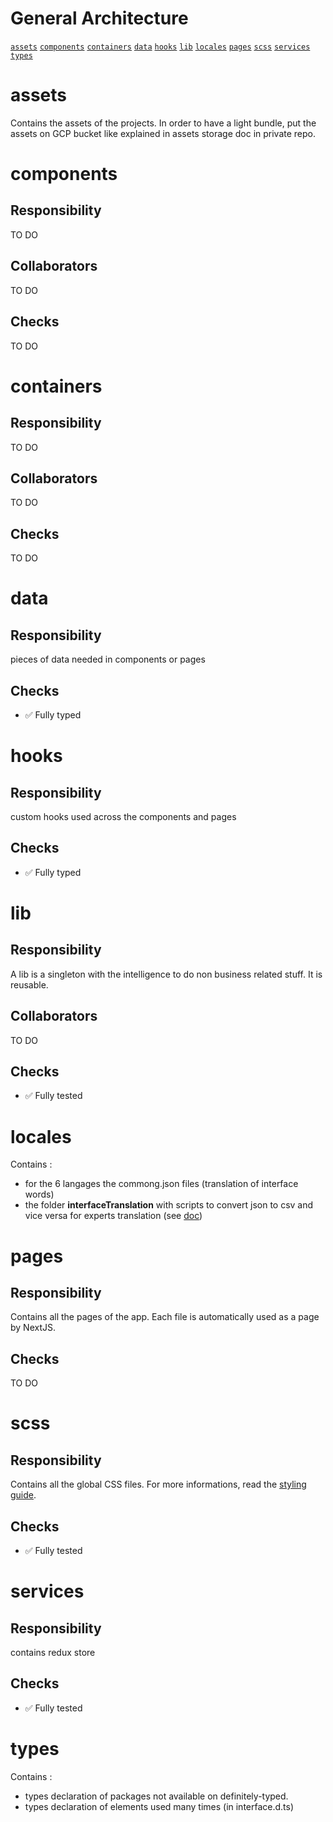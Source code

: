 # General Architecture

[`assets`](#assets)
[`components`](#components)
[`containers`](#containers)
[`data`](#data)
[`hooks`](#hooks)
[`lib`](#lib)
[`locales`](#locales)
[`pages`](#pages)
[`scss`](#scss)
[`services`](#services)
[`types`](#types)

# assets

Contains the assets of the projects. In order to have a light bundle, put the assets on GCP bucket like explained in assets storage doc in private repo.

# components

## Responsibility

TO DO

## Collaborators

TO DO

## Checks

TO DO

# containers

## Responsibility

TO DO

## Collaborators

TO DO

## Checks

TO DO

# data

## Responsibility

pieces of data needed in components or pages

## Checks

- ✅ Fully typed

# hooks

## Responsibility

custom hooks used across the components and pages

## Checks

- ✅ Fully typed

# lib

## Responsibility

A lib is a singleton with the intelligence to do non business related stuff. It is reusable.

## Collaborators

TO DO

## Checks

- ✅ Fully tested


# locales

Contains :

- for the 6 langages the commong.json files (translation of interface words)
- the folder **interfaceTranslation** with scripts to convert json to csv and vice versa for experts translation (see [doc](../../client/src/locales/interfaceTranslation/README.md))

# pages

## Responsibility

Contains all the pages of the app. Each file is automatically used as a page by NextJS.

## Checks

TO DO

# scss

## Responsibility

Contains all the global CSS files. For more informations, read the [styling guide](./styling.md).

## Checks

- ✅ Fully tested

# services

## Responsibility

contains redux store

## Checks

- ✅ Fully tested

# types

Contains :

- types declaration of packages not available on definitely-typed.
- types declaration of elements used many times (in interface.d.ts)
